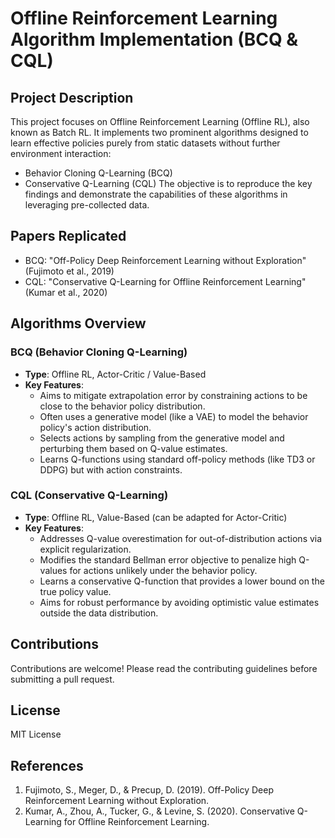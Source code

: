 # Offline Reinforcement Learning Algorithm Implementation (BCQ & CQL)

## Project Description
This project focuses on Offline Reinforcement Learning (Offline RL), also known as Batch RL. It implements two prominent algorithms designed to learn effective policies purely from static datasets without further environment interaction:
- Behavior Cloning Q-Learning (BCQ)
- Conservative Q-Learning (CQL)
The objective is to reproduce the key findings and demonstrate the capabilities of these algorithms in leveraging pre-collected data.

## Papers Replicated
- BCQ: "Off-Policy Deep Reinforcement Learning without Exploration" (Fujimoto et al., 2019)
- CQL: "Conservative Q-Learning for Offline Reinforcement Learning" (Kumar et al., 2020)

## Algorithms Overview

### BCQ (Behavior Cloning Q-Learning)
- **Type**: Offline RL, Actor-Critic / Value-Based
- **Key Features**:
  - Aims to mitigate extrapolation error by constraining actions to be close to the behavior policy distribution.
  - Often uses a generative model (like a VAE) to model the behavior policy's action distribution.
  - Selects actions by sampling from the generative model and perturbing them based on Q-value estimates.
  - Learns Q-functions using standard off-policy methods (like TD3 or DDPG) but with action constraints.

### CQL (Conservative Q-Learning)
- **Type**: Offline RL, Value-Based (can be adapted for Actor-Critic)
- **Key Features**:
  - Addresses Q-value overestimation for out-of-distribution actions via explicit regularization.
  - Modifies the standard Bellman error objective to penalize high Q-values for actions unlikely under the behavior policy.
  - Learns a conservative Q-function that provides a lower bound on the true policy value.
  - Aims for robust performance by avoiding optimistic value estimates outside the data distribution.

## Contributions
Contributions are welcome! Please read the contributing guidelines before submitting a pull request.

## License
MIT License

## References
1. Fujimoto, S., Meger, D., & Precup, D. (2019). Off-Policy Deep Reinforcement Learning without Exploration.
2. Kumar, A., Zhou, A., Tucker, G., & Levine, S. (2020). Conservative Q-Learning for Offline Reinforcement Learning.
